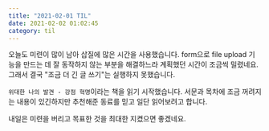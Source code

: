 ```yaml
---
title: "2021-02-01 TIL"
date: 2021-02-02 01:02:45
category: til
---
```


오늘도 미련이 많이 남아 삽질에 많은 시간을 사용했습니다. form으로 file upload 기능을 만드는 데 잘 동작하지 않는 부분을 해결하느라 계획했던 시간이 조금씩 밀렸네요. 그래서 결국 "조금 더 긴 글 쓰기"는 실행하지 못했습니다.

`위대한 나의 발견 - 강점 혁명`이라는 책을 읽기 시작했습니다. 서문과 목차에 조금 꺼려지는 내용이 있긴하지만 추천해준 동료를 믿고 일단 읽어보려고 합니다.

내일은 미련을 버리고 목표한 것을 최대한 지켰으면 좋겠네요.
